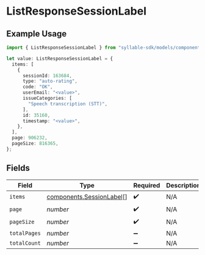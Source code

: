 # ListResponseSessionLabel

## Example Usage

```typescript
import { ListResponseSessionLabel } from "syllable-sdk/models/components";

let value: ListResponseSessionLabel = {
  items: [
    {
      sessionId: 163684,
      type: "auto-rating",
      code: "OK",
      userEmail: "<value>",
      issueCategories: [
        "Speech transcription (STT)",
      ],
      id: 35160,
      timestamp: "<value>",
    },
  ],
  page: 906232,
  pageSize: 816365,
};
```

## Fields

| Field                                                                | Type                                                                 | Required                                                             | Description                                                          |
| -------------------------------------------------------------------- | -------------------------------------------------------------------- | -------------------------------------------------------------------- | -------------------------------------------------------------------- |
| `items`                                                              | [components.SessionLabel](../../models/components/sessionlabel.md)[] | :heavy_check_mark:                                                   | N/A                                                                  |
| `page`                                                               | *number*                                                             | :heavy_check_mark:                                                   | N/A                                                                  |
| `pageSize`                                                           | *number*                                                             | :heavy_check_mark:                                                   | N/A                                                                  |
| `totalPages`                                                         | *number*                                                             | :heavy_minus_sign:                                                   | N/A                                                                  |
| `totalCount`                                                         | *number*                                                             | :heavy_minus_sign:                                                   | N/A                                                                  |